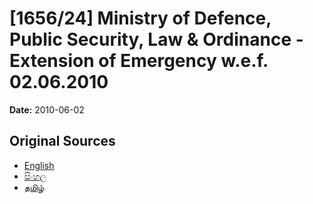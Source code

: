 # [1656/24] Ministry of Defence, Public Security, Law & Ordinance - Extension of Emergency w.e.f. 02.06.2010

**Date:** 2010-06-02

## Original Sources

- [English](https://documents.gov.lk/view/extra-gazettes/2010/6/1656-24_E.pdf)
- [සිංහල](https://documents.gov.lk/view/extra-gazettes/2010/6/1656-24_S.pdf)
- [தமிழ்](https://documents.gov.lk/view/extra-gazettes/2010/6/1656-24_T.pdf)
